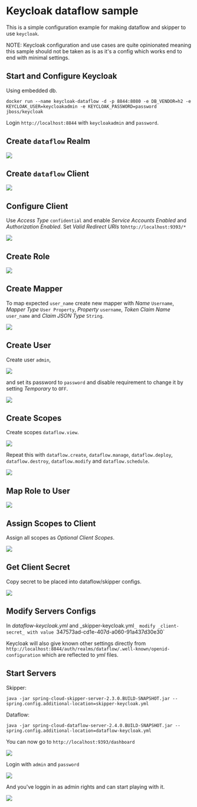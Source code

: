 # Keycloak dataflow sample
This is a simple configuration example for making dataflow and skipper
to use `keycloak`.

NOTE: Keycloak configuration and use cases are quite opinionated
      meaning this sample should not be taken as is as it's a config
      which works end to end with minimal settings.

## Start and Configure Keycloak
Using embedded db.
```
docker run --name keycloak-dataflow -d -p 8844:8080 -e DB_VENDOR=h2 -e KEYCLOAK_USER=keycloakadmin -e KEYCLOAK_PASSWORD=password jboss/keycloak
```

Login `http://localhost:8844` with `keycloakadmin` and `password`.

## Create `dataflow` Realm
![](images/create-realm.png)

## Create `dataflow` Client
![](images/add-client.png)

## Configure Client
Use _Access Type_ `confidential` and enable _Service Accounts Enabled_
and _Authorization Enabled_. Set _Valid Redirect URIs_
to`http://localhost:9393/*`

![](images/configure-client.png)

## Create Role
![](images/create-role.png)

## Create Mapper
To map expected `user_name` create new mapper with _Name_ `Username`, _Mapper Type_ `User Property`, _Property_ `username`, _Token Claim Name_ `user_name` and _Claim JSON Type_ `String`.

![](images/create-mapper.png)

## Create User
Create user `admin`,

![](images/create-user.png)

and set its password to `password` and disable requirement to change
it by setting _Temporary_ to `OFF`.

![](images/user-password.png)

## Create Scopes
Create scopes `dataflow.view`.

![](images/create-scope-view.png)

Repeat this with `dataflow.create`, `dataflow.manage`,
`dataflow.deploy`, `dataflow.destroy`, `dataflow.modify` and `dataflow.schedule`.

![](images/scopes-created.png)

## Map Role to User
![](images/assign-admin-role.png)

## Assign Scopes to Client
Assign all scopes as _Optional Client Scopes_.

![](images/assign-scopes.png)

## Get Client Secret
Copy secret to be placed into dataflow/skipper configs.

![](images/client-secret.png)

## Modify Servers Configs
In _dataflow-keycloak.yml_ and _skipper-keycloak.yml`_
modify _client-secret_ with value `347573ad-cd1e-407d-a060-91a437d30e30`

Keycloak will also give known other settings directly from
`http://localhost:8844/auth/realms/dataflow/.well-known/openid-configuration` which are reflected to _yml_ files.

## Start Servers
Skipper:
```
java -jar spring-cloud-skipper-server-2.3.0.BUILD-SNAPSHOT.jar --spring.config.additional-location=skipper-keycloak.yml
```
Dataflow:
```
java -jar spring-cloud-dataflow-server-2.4.0.BUILD-SNAPSHOT.jar --spring.config.additional-location=dataflow-keycloak.yml
```

You can now go to `http://localhost:9393/dashboard`

![](images/dataflow-1.png)

Login with `admin` and `password`

![](images/dataflow-2.png)

And you've loggin in as admin rights and can start playing with it.

![](images/dataflow-3.png)

